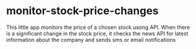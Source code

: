 # monitor-stock-price-changes
This little app monitors the price of a chosen stock usong API.
When there is a significant change in the stock price, 
it checks the news API for latest information about the company and sends sms or email notifications
